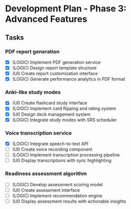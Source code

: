 # Development Plan - Phase 3: Advanced Features

## Tasks

### PDF report generation
- [x] (LOGIC) Implement PDF generation service
- [x] (LOGIC) Design report template structure
- [x] (UI) Create report customization interface
- [x] (LOGIC) Generate performance analytics in PDF format

### Anki-like study modes
- [x] (UI) Create flashcard study interface
- [x] (LOGIC) Implement card flipping and rating system
- [x] (UI) Design deck management system
- [x] (LOGIC) Integrate study modes with SRS scheduler

### Voice transcription service
- [x] (LOGIC) Integrate speech-to-text API
- [ ] (UI) Create voice recording component
- [ ] (LOGIC) Implement transcription processing pipeline
- [ ] (UI) Display transcriptions with sync highlighting

### Readiness assessment algorithm
- [ ] (LOGIC) Develop assessment scoring model
- [ ] (UI) Create assessment interface
- [ ] (LOGIC) Implement recommendation engine
- [ ] (UI) Display assessment results with actionable insights